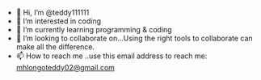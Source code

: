 - 👋 Hi, I’m @teddy111111
- 👀 I’m interested in coding
- 🌱 I’m currently learning programming & coding
- 💞️ I’m looking to collaborate on...Using the right tools to collaborate can make all the difference. 
- 📫 How to reach me ..use this email address to reach me: mhlongoteddy02@gmail.com

<!---
teddy111111/teddy111111 is a ✨ special ✨ repository because its `README.md` (this file) appears on your GitHub profile.
You can click the Preview link to take a look at your changes.
--->
